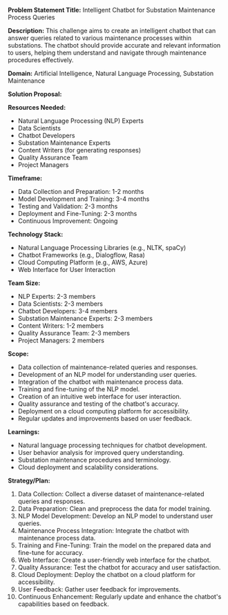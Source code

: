 **Problem Statement Title:** Intelligent Chatbot for Substation Maintenance Process Queries

**Description:** This challenge aims to create an intelligent chatbot that can answer queries related to various maintenance processes within substations. The chatbot should provide accurate and relevant information to users, helping them understand and navigate through maintenance procedures effectively.

**Domain:** Artificial Intelligence, Natural Language Processing, Substation Maintenance

**Solution Proposal:**

**Resources Needed:**
- Natural Language Processing (NLP) Experts
- Data Scientists
- Chatbot Developers
- Substation Maintenance Experts
- Content Writers (for generating responses)
- Quality Assurance Team
- Project Managers

**Timeframe:**
- Data Collection and Preparation: 1-2 months
- Model Development and Training: 3-4 months
- Testing and Validation: 2-3 months
- Deployment and Fine-Tuning: 2-3 months
- Continuous Improvement: Ongoing

**Technology Stack:**
- Natural Language Processing Libraries (e.g., NLTK, spaCy)
- Chatbot Frameworks (e.g., Dialogflow, Rasa)
- Cloud Computing Platform (e.g., AWS, Azure)
- Web Interface for User Interaction

**Team Size:**
- NLP Experts: 2-3 members
- Data Scientists: 2-3 members
- Chatbot Developers: 3-4 members
- Substation Maintenance Experts: 2-3 members
- Content Writers: 1-2 members
- Quality Assurance Team: 2-3 members
- Project Managers: 2 members

**Scope:**
- Data collection of maintenance-related queries and responses.
- Development of an NLP model for understanding user queries.
- Integration of the chatbot with maintenance process data.
- Training and fine-tuning of the NLP model.
- Creation of an intuitive web interface for user interaction.
- Quality assurance and testing of the chatbot's accuracy.
- Deployment on a cloud computing platform for accessibility.
- Regular updates and improvements based on user feedback.

**Learnings:**
- Natural language processing techniques for chatbot development.
- User behavior analysis for improved query understanding.
- Substation maintenance procedures and terminology.
- Cloud deployment and scalability considerations.

**Strategy/Plan:**
1. Data Collection: Collect a diverse dataset of maintenance-related queries and responses.
2. Data Preparation: Clean and preprocess the data for model training.
3. NLP Model Development: Develop an NLP model to understand user queries.
4. Maintenance Process Integration: Integrate the chatbot with maintenance process data.
5. Training and Fine-Tuning: Train the model on the prepared data and fine-tune for accuracy.
6. Web Interface: Create a user-friendly web interface for the chatbot.
7. Quality Assurance: Test the chatbot for accuracy and user satisfaction.
8. Cloud Deployment: Deploy the chatbot on a cloud platform for accessibility.
9. User Feedback: Gather user feedback for improvements.
10. Continuous Enhancement: Regularly update and enhance the chatbot's capabilities based on feedback.